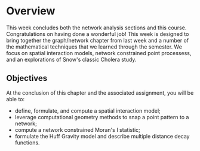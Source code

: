 # Overview
This week concludes both the network analysis sections and this course. Congratulations on having done a wonderful job!  This week is designed to bring together the graph/network chapter from last week and a number of the mathematical techniques that we learned through the semester.  We focus on spatial interaction models, network constrained point processess, and an explorations of Snow's classic Cholera study.

## Objectives
At the conclusion of this chapter and the associated assignment, you will be able to:

* define, formulate, and compute a spatial interaction model;
* leverage computational geometry methods to snap a point pattern to a network;
* compute a network constrained Moran's I statistic;
* formulate the Huff Gravity model and describe multiple distance decay functions.
